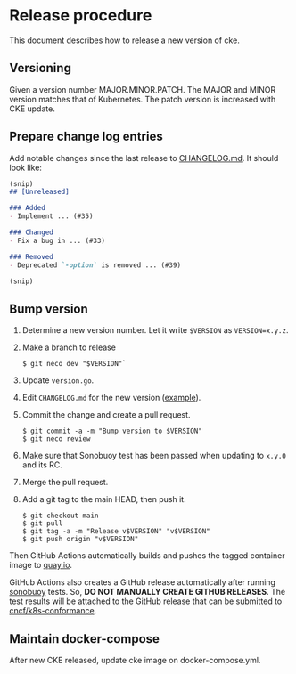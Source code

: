 Release procedure
=================

This document describes how to release a new version of cke.

## Versioning

Given a version number MAJOR.MINOR.PATCH.
The MAJOR and MINOR version matches that of Kubernetes.
The patch version is increased with CKE update.

## Prepare change log entries

Add notable changes since the last release to [CHANGELOG.md](CHANGELOG.md).
It should look like:

```markdown
(snip)
## [Unreleased]

### Added
- Implement ... (#35)

### Changed
- Fix a bug in ... (#33)

### Removed
- Deprecated `-option` is removed ... (#39)

(snip)
```

## Bump version

1. Determine a new version number.  Let it write `$VERSION` as `VERSION=x.y.z`.
2. Make a branch to release

    ```console
    $ git neco dev "$VERSION"`
    ```

4. Update `version.go`.
5. Edit `CHANGELOG.md` for the new version ([example][]).
6. Commit the change and create a pull request.

    ```console
    $ git commit -a -m "Bump version to $VERSION"
    $ git neco review
    ```

7. Make sure that Sonobuoy test has been passed when updating to `x.y.0` and its RC.
8. Merge the pull request.
9. Add a git tag to the main HEAD, then push it.

    ```console
    $ git checkout main
    $ git pull
    $ git tag -a -m "Release v$VERSION" "v$VERSION"
    $ git push origin "v$VERSION"
    ```

Then GitHub Actions automatically builds and pushes the tagged container image to [quay.io](https://quay.io/cybozu/cke).

GitHub Actions also creates a GitHub release automatically after running [sonobuoy](./sonobuoy) tests.
So, **DO NOT MANUALLY CREATE GITHUB RELEASES**.  The test results will be attached to the GitHub
release that can be submitted to [cncf/k8s-conformance](https://github.com/cncf/k8s-conformance).

## Maintain docker-compose

After new CKE released, update cke image on docker-compose.yml.

[example]: https://github.com/cybozu-go/etcdpasswd/commit/77d95384ac6c97e7f48281eaf23cb94f68867f79
